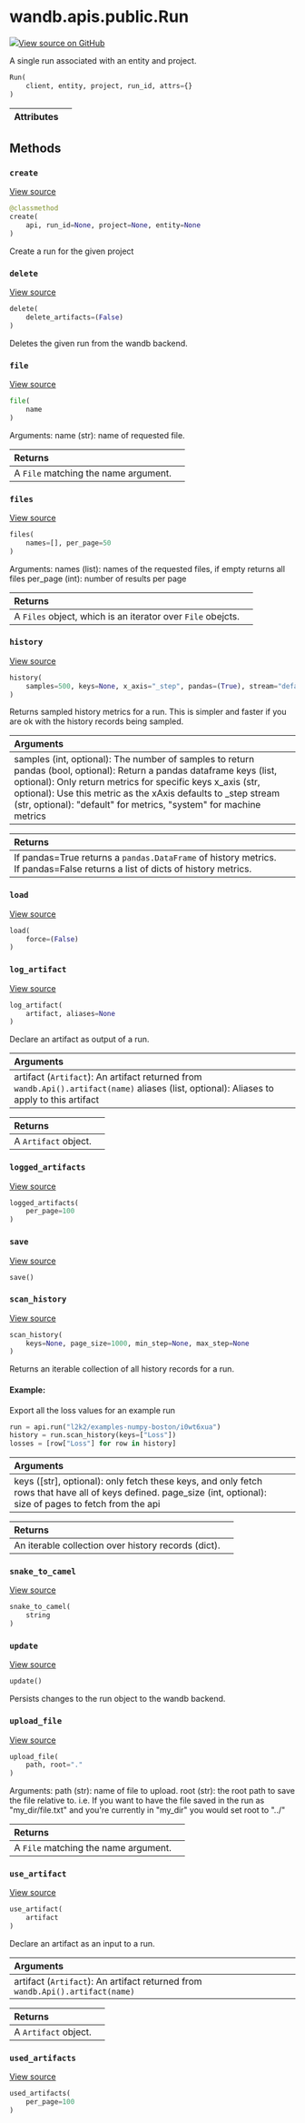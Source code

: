 # wandb.apis.public.Run

[![](https://www.tensorflow.org/images/GitHub-Mark-32px.png)View source on GitHub](https://www.github.com/wandb/client/tree/v0.11.1/wandb/apis/public.py#L842-L1399)

A single run associated with an entity and project.

```python
Run(
    client, entity, project, run_id, attrs={}
)
```

| Attributes |  |
| :--- | :--- |


## Methods

### `create` <a id="create"></a>

[View source](https://www.github.com/wandb/client/tree/v0.11.1/wandb/apis/public.py#L924-L964)

```python
@classmethod
create(
    api, run_id=None, project=None, entity=None
)
```

Create a run for the given project

### `delete` <a id="delete"></a>

[View source](https://www.github.com/wandb/client/tree/v0.11.1/wandb/apis/public.py#L1059-L1093)

```python
delete(
    delete_artifacts=(False)
)
```

Deletes the given run from the wandb backend.

### `file` <a id="file"></a>

[View source](https://www.github.com/wandb/client/tree/v0.11.1/wandb/apis/public.py#L1155-L1164)

```python
file(
    name
)
```

Arguments: name \(str\): name of requested file.

| Returns |  |
| :--- | :--- |
| A `File` matching the name argument. |  |

### `files` <a id="files"></a>

[View source](https://www.github.com/wandb/client/tree/v0.11.1/wandb/apis/public.py#L1143-L1153)

```python
files(
    names=[], per_page=50
)
```

Arguments: names \(list\): names of the requested files, if empty returns all files per\_page \(int\): number of results per page

| Returns |  |
| :--- | :--- |
| A `Files` object, which is an iterator over `File` obejcts. |  |

### `history` <a id="history"></a>

[View source](https://www.github.com/wandb/client/tree/v0.11.1/wandb/apis/public.py#L1189-L1228)

```python
history(
    samples=500, keys=None, x_axis="_step", pandas=(True), stream="default"
)
```

Returns sampled history metrics for a run. This is simpler and faster if you are ok with the history records being sampled.

| Arguments |  |
| :--- | :--- |
| samples \(int, optional\): The number of samples to return pandas \(bool, optional\): Return a pandas dataframe keys \(list, optional\): Only return metrics for specific keys x\_axis \(str, optional\): Use this metric as the xAxis defaults to \_step stream \(str, optional\): "default" for metrics, "system" for machine metrics |  |

| Returns |  |
| :--- | :--- |
| If pandas=True returns a `pandas.DataFrame` of history metrics. If pandas=False returns a list of dicts of history metrics. |  |

### `load` <a id="load"></a>

[View source](https://www.github.com/wandb/client/tree/v0.11.1/wandb/apis/public.py#L966-L1027)

```python
load(
    force=(False)
)
```

### `log_artifact` <a id="log_artifact"></a>

[View source](https://www.github.com/wandb/client/tree/v0.11.1/wandb/apis/public.py#L1321-L1353)

```python
log_artifact(
    artifact, aliases=None
)
```

Declare an artifact as output of a run.

| Arguments |  |
| :--- | :--- |
| artifact \(`Artifact`\): An artifact returned from `wandb.Api().artifact(name)` aliases \(list, optional\): Aliases to apply to this artifact |  |

| Returns |  |
| :--- | :--- |
| A `Artifact` object. |  |

### `logged_artifacts` <a id="logged_artifacts"></a>

[View source](https://www.github.com/wandb/client/tree/v0.11.1/wandb/apis/public.py#L1286-L1288)

```python
logged_artifacts(
    per_page=100
)
```

### `save` <a id="save"></a>

[View source](https://www.github.com/wandb/client/tree/v0.11.1/wandb/apis/public.py#L1095-L1096)

```python
save()
```

### `scan_history` <a id="scan_history"></a>

[View source](https://www.github.com/wandb/client/tree/v0.11.1/wandb/apis/public.py#L1230-L1284)

```python
scan_history(
    keys=None, page_size=1000, min_step=None, max_step=None
)
```

Returns an iterable collection of all history records for a run.

#### Example:

Export all the loss values for an example run

```python
run = api.run("l2k2/examples-numpy-boston/i0wt6xua")
history = run.scan_history(keys=["Loss"])
losses = [row["Loss"] for row in history]
```

| Arguments |  |
| :--- | :--- |
| keys \(\[str\], optional\): only fetch these keys, and only fetch rows that have all of keys defined. page\_size \(int, optional\): size of pages to fetch from the api |  |

| Returns |  |
| :--- | :--- |
| An iterable collection over history records \(dict\). |  |

### `snake_to_camel` <a id="snake_to_camel"></a>

[View source](https://www.github.com/wandb/client/tree/v0.11.1/wandb/apis/public.py#L563-L565)

```python
snake_to_camel(
    string
)
```

### `update` <a id="update"></a>

[View source](https://www.github.com/wandb/client/tree/v0.11.1/wandb/apis/public.py#L1029-L1057)

```python
update()
```

Persists changes to the run object to the wandb backend.

### `upload_file` <a id="upload_file"></a>

[View source](https://www.github.com/wandb/client/tree/v0.11.1/wandb/apis/public.py#L1166-L1187)

```python
upload_file(
    path, root="."
)
```

Arguments: path \(str\): name of file to upload. root \(str\): the root path to save the file relative to. i.e. If you want to have the file saved in the run as "my\_dir/file.txt" and you're currently in "my\_dir" you would set root to "../"

| Returns |  |
| :--- | :--- |
| A `File` matching the name argument. |  |

### `use_artifact` <a id="use_artifact"></a>

[View source](https://www.github.com/wandb/client/tree/v0.11.1/wandb/apis/public.py#L1294-L1319)

```python
use_artifact(
    artifact
)
```

Declare an artifact as an input to a run.

| Arguments |  |
| :--- | :--- |
| artifact \(`Artifact`\): An artifact returned from `wandb.Api().artifact(name)` |  |

| Returns |  |
| :--- | :--- |
| A `Artifact` object. |  |

### `used_artifacts` <a id="used_artifacts"></a>

[View source](https://www.github.com/wandb/client/tree/v0.11.1/wandb/apis/public.py#L1290-L1292)

```python
used_artifacts(
    per_page=100
)
```

